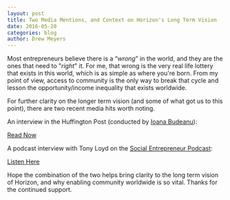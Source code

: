 ```yaml
---
layout: post
title: Two Media Mentions, and Context on Horizon's Long Term Vision
date: 2016-05-20
categories: blog
author: Drew Meyers
---
```

Most entrepreneurs believe there is a “<em>wrong</em>” in the world, and they are the ones that need to "<em>right</em>" it. For me, that wrong is the very real life lottery that exists in this world, which is as simple as where you're born. From my point of view, access to community is the only way to break that cycle and lesson the opportunity/income inequality that exists worldwide.

For further clarity on the longer term vision (and some of what got us to this point), there are two recent media hits worth noting.

An interview in the Huffington Post (conducted by [Ioana Budeanu](https://twitter.com/ioanablog)):

<a href="huffingtonpost.com/entry/drew-meyers-conversations-friendships-experiences_us_57369f2fe4b0ed0ca07a9295" class="btn btn--full">Read Now</a>

A podcast interview with Tony Loyd on the [Social Entrepreneur Podcast](http://tonyloyd.com/category/podcast/):

<a href="http://www.tonyloyd.com/076-2/" class="btn btn--full">Listen Here</a>

Hope the combination of the two helps bring clarity to the long term vision of Horizon, and why enabling community worldwide is so vital. Thanks for the continued support.